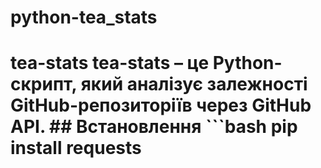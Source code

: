 # python-tea_stats
# tea-stats  tea-stats – це Python-скрипт, який аналізує залежності GitHub-репозиторіїв через GitHub API.  ## Встановлення ```bash pip install requests

